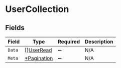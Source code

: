 # UserCollection


## Fields

| Field                                            | Type                                             | Required                                         | Description                                      |
| ------------------------------------------------ | ------------------------------------------------ | ------------------------------------------------ | ------------------------------------------------ |
| `Data`                                           | [][UserRead](../../models/shared/userread.md)    | :heavy_minus_sign:                               | N/A                                              |
| `Meta`                                           | [*Pagination](../../models/shared/pagination.md) | :heavy_minus_sign:                               | N/A                                              |